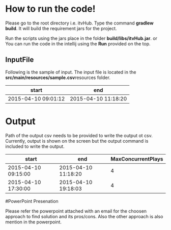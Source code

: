 # How to run the code!

Please go to the root directory  i.e. itvHub.
Type the command **gradlew build**.
It will build the requirement jars for the project.

Run the scripts using the jars place in the folder **build/libs/itvHub.jar**.
or
You can run the code in the intellij using the **Run** provided on the top.

## InputFile

Following is the sample of input. The input file is located in the **src/main/resources/sample.csv**resources folder.

| start               | end                 |
|---------------------|---------------------|
| 2015-04-10 09:01:12 | 2015-04-10 11:18:20 |

# Output

Path of the output csv needs to be provided to write the output ot csv. Currently, output is shown on the screen but the output command is included to write the output.

| start               | end                 | MaxConcurrentPlays |
|---------------------|---------------------|--------------------|
| 2015-04-10 09:15:00 | 2015-04-10 11:18:20 | 4                  |
| 2015-04-10 17:30:00 | 2015-04-10 19:18:03 | 4                  |

#PowerPoint Presenation

Please refer the powerpoint attached with an email for the choosen approach to find solution and its pros/cons. Also the other approach is also mention in the powerpoint.
